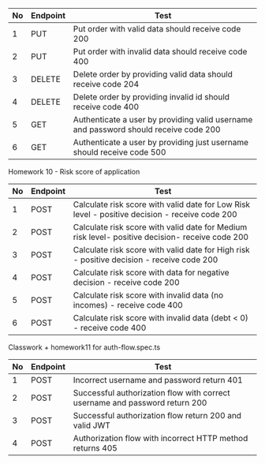 | No  | Endpoint | Test                                                                                 |
| --- | -------- | ------------------------------------------------------------------------------------ |
| 1   | PUT      | Put order with valid data should receive code 200                                    |
| 2   | PUT      | Put order with invalid data should receive code 400                                  |
| 3   | DELETE   | Delete order by providing valid data should receive code 204                         |
| 4   | DELETE   | Delete order by providing invalid id should receive code 400                         |
| 5   | GET      | Authenticate a user by providing valid username and password should receive code 200 |
| 6   | GET      | Authenticate a user by providing just username should receive code 500               |

Homework 10 - Risk score of application

| No  | Endpoint | Test                                                                                            |
| --- | -------- | ----------------------------------------------------------------------------------------------- |
| 1   | POST     | Calculate risk score with valid date for Low Risk level - positive decision - receive code 200  |
| 2   | POST     | Calculate risk score with valid date for Medium risk level- positive decision- receive code 200 |
| 3   | POST     | Calculate risk score with valid date for High risk - positive decision - receive code 200       |
| 4   | POST     | Calculate risk score with data for negative decision - receive code 200                         |
| 5   | POST     | Calculate risk score with invalid data (no incomes) - receive code 400                          |
| 6   | POST     | Calculate risk score with invalid data (debt < 0) - receive code 400                            |

Classwork + homework11 for auth-flow.spec.ts

| No  | Endpoint | Test                                                                        |
| --- | -------- | --------------------------------------------------------------------------- |
| 1   | POST     | Incorrect username and password return 401                                  |
| 2   | POST     | Successful authorization flow with correct username and password return 200 |
| 3   | POST     | Successful authorization flow return 200 and valid JWT                      |
| 4   | POST     | Authorization flow with incorrect HTTP method returns 405                   |
